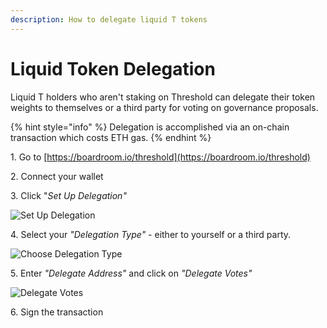 ```yaml
---
description: How to delegate liquid T tokens
---
```


# Liquid Token Delegation

Liquid T holders who aren't staking on Threshold can delegate their token weights to themselves or a third party for voting on governance proposals.

{% hint style="info" %}
Delegation is accomplished via an on-chain transaction which costs ETH gas.
{% endhint %}

1. Go to [https://boardroom.io/threshold](https://boardroom.io/threshold)

2\. Connect your wallet

3\. Click "_Set Up Delegation"_

![Set Up Delegation](../../.gitbook/assets/gov-set-up-delegation.png)

4\. Select your _"Delegation Type"_ - either to yourself or a third party.

![Choose Delegation Type](../../.gitbook/assets/gov-delegate-type.png)

5\. Enter _"Delegate Address"_ and click on _"Delegate Votes"_

![Delegate Votes](../../.gitbook/assets/gov-delegate-vote.png)

6\. Sign the transaction

